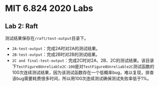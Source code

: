 # MIT 6.824 2020 Labs

## Lab 2: Raft
测试结果保存在`/raft/test-output`目录下。

* `2A-test-output`：完成2A时对2A的测试结果。
* `2B-test-output`：完成2B时对2B的测试结果。
* `2C and final-test-output`：完成2C时对2A、2B、2C的测试结果。该目录下`TestFigure8Unreliable2C-100`是对`TestFigure8Unreliable2C`测试函数的100次连续测试结果，因为该测试函数存在一个低概率bug，难以复现，排查该bug需要耗费很多时间，所以用100次连续测试确保测试失败率低于1%。